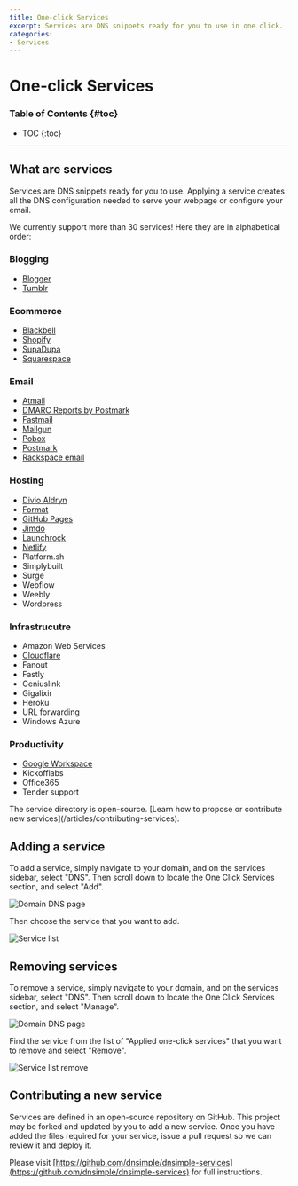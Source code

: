 ```yaml
---
title: One-click Services
excerpt: Services are DNS snippets ready for you to use in one click.
categories:
- Services
---
```


# One-click Services

### Table of Contents {#toc}

* TOC
{:toc}

---

## What are services

Services are DNS snippets ready for you to use. Applying a service creates all the DNS configuration needed to serve your webpage or configure your email.

We currently support more than 30 services! Here they are in alphabetical order:


### Blogging

* [Blogger](/articles/blogger-service)
* [Tumblr](/articles/tumblr-service)

### Ecommerce

* [Blackbell](/articles/blackbell-service)
* [Shopify](/articles/shopify-service)
* [SupaDupa](/articles/supadupa-service)
* [Squarespace](/articles/squarespace-service)

### Email

* [Atmail](/articles/atmail-service)
* [DMARC Reports by Postmark](/articles/postmark-dmarc-service)
* [Fastmail](/articles/fastmail-service)
* [Mailgun](/articles/mailgun-service)
* [Pobox](/articles/pobox-service)
* [Postmark](/articles/postmark-service)
* [Rackspace email](/articles/rackspace-email-service)

### Hosting

* [Divio Aldryn](/articles/aldryn-service)
* [Format](/articles/format-service)
* [GitHub Pages](/articles/github-pages)
* [Jimdo](/articles/jimdo-service)
* [Launchrock](/articles/launchrock-service)
* [Netlify](/articles/netlify-service)
* Platform.sh
* Simplybuilt
* Surge
* Webflow
* Weebly
* Wordpress

### Infrastrucutre

* Amazon Web Services
* [Cloudflare](/articles/cloudflare-service)
* Fanout
* Fastly
* Geniuslink
* Gigalixir
* Heroku
* URL forwarding
* Windows Azure

### Productivity

* [Google Workspace](/articles/google-workspace-service)
* Kickofflabs
* Office365
* Tender support

<info>
The service directory is open-source. [Learn how to propose or contribute new services](/articles/contributing-services).
</info>


## Adding a service

To add a service, simply navigate to your domain, and on the services sidebar, select "DNS". Then scroll down to locate the One Click Services section, and select "Add".

![Domain DNS page](/files/services-dns-page-add.png)

Then choose the service that you want to add.

![Service list](/files/services-list.png)


## Removing services

To remove a service, simply navigate to your domain, and on the services sidebar, select "DNS". Then scroll down to locate the One Click Services section, and select "Manage".

![Domain DNS page](/files/services-dns-page-manage.png)

Find the service from the list of "Applied one-click services" that you want to remove and select "Remove".

![Service list remove](/files/services-list-remove.png)


## Contributing a new service

Services are defined in an open-source repository on GitHub. This project may be forked and updated by you to add a new service. Once you have added the files required for your service, issue a pull request so we can review it and deploy it.

Please visit [https://github.com/dnsimple/dnsimple-services](https://github.com/dnsimple/dnsimple-services) for full instructions.

